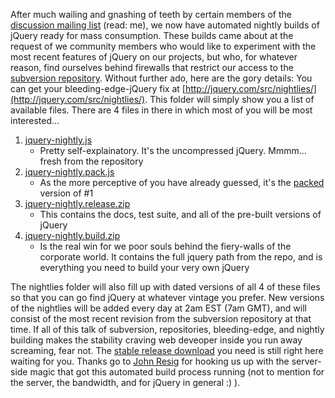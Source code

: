 After much wailing and gnashing of teeth by certain members of the
[discussion mailing list](http://jquery.com/discuss/) (read: me), we now
have automated nightly builds of jQuery ready for mass consumption.
These builds came about at the request of we community members who would
like to experiment with the most recent features of jQuery on our
projects, but who, for whatever reason, find ourselves behind firewalls
that restrict our access to the [subversion
repository](http://docs.jquery.com/Downloading_jQuery). Without further
ado, here are the gory details: You can get your bleeding-edge-jQuery
fix at
[http://jquery.com/src/nightlies/](http://jquery.com/src/nightlies/).
This folder will simply show you a list of available files. There are 4
files in there in which most of you will be most interested...

1.  [jquery-nightly.js](http://jquery.com/src/nightlies/jquery-nightly.js)
    - Pretty self-explainatory. It's the uncompressed jQuery. Mmmm...
    fresh from the repository
2.  [jquery-nightly.pack.js](http://jquery.com/src/nightlies/jquery-nightly.pack.js)
    - As the more perceptive of you have already guessed, it's the
    [packed](http://dean.edwards.name/packer/) version of \#1
3.  [jquery-nightly.release.zip](http://jquery.com/src/nightlies/jquery-nightly.release.zip)
    - This contains the docs, test suite, and all of the pre-built
    versions of jQuery
4.  [jquery-nightly.build.zip](http://jquery.com/src/nightlies/jquery-nightly.build.zip)
    - Is the real win for we poor souls behind the fiery-walls of the
    corporate world. It contains the full jquery path from the repo, and
    is everything you need to build your very own jQuery

The nightlies folder will also fill up with dated versions of all 4 of
these files so that you can go find jQuery at whatever vintage you
prefer. New versions of the nightlies will be added every day at 2am EST
(7am GMT), and will consist of the most recent revision from the
subversion repository at that time. If all of this talk of subversion,
repositories, bleeding-edge, and nightly building makes the stability
craving web deveoper inside you run away screaming, fear not. The
[stable release download](http://jquery.com/) you need is still right
here waiting for you. Thanks go to [John Resig](http://ejohn.org/) for
hooking us up with the server-side magic that got this automated build
process running (not to mention for the server, the bandwidth, and for
jQuery in general :) ).
